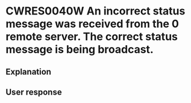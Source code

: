 # CWRES0040W An incorrect status message was received from the 0 remote server. The correct status message is being broadcast.

## Explanation

## User response